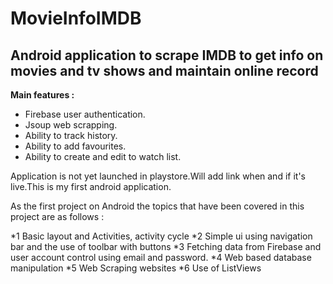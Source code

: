 # MovieInfoIMDB

## Android application to scrape IMDB to get info on movies and tv shows and maintain online record

**Main features :**
* Firebase user authentication.
* Jsoup web scrapping.
* Ability to track history.
* Ability to add favourites.
* Ability to create and edit to watch list.

Application is not yet launched in playstore.Will add link when and if it's live.This is my first android application.

As the first project on Android the topics that have been covered in this project are as follows :

*1 Basic layout and Activities, activity cycle
*2 Simple ui using navigation bar and the use of toolbar with buttons
*3 Fetching data from Firebase and user account control using email and password.
*4 Web based database manipulation
*5 Web Scraping websites
*6 Use of ListViews
